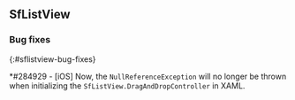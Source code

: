 ## SfListView

### Bug fixes
{:#sflistview-bug-fixes}

*\#284929 - [iOS] Now, the `NullReferenceException` will no longer be thrown when initializing the `SfListView.DragAndDropController` in XAML.